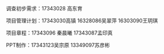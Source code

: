调查初步需求：17343028 高东育 

项目管理计划：17343030高镇 16328086吴翠萍 16303090王玥琪

项目章程：17343096 秦晨曦  17343087孟印真

PPT制作：17343123吴宗原 13349097苏彦彬